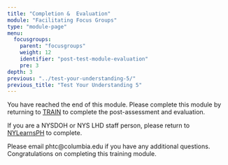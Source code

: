 ```yaml
---
title: "Completion &  Evaluation"
module: "Facilitating Focus Groups"
type: "module-page"
menu:
  focusgroups:
    parent: "focusgroups"
    weight: 12
    identifier: "post-test-module-evaluation"
    pre: 3
depth: 3
previous: "../test-your-understanding-5/"
previous_title: "Test Your Understanding 5"
---
```

<div class="focusgroups"><div class="pageblock"><p>You have reached the end of this module. Please complete this module by returning to <a href=" https://www.train.org/DesktopShell.aspx">TRAIN</a> to complete the post-assessment and evaluation. </p>
<p>If you are a NYSDOH or NYS LHD staff person, please return to <a href="https://www.nylearnsph.com/Public/default.aspx">NYLearnsPH</a> to complete. </p>
<p>Please email phtc@columbia.edu if you have any additional questions. Congratulations on completing this training module.</p>
</div></div>